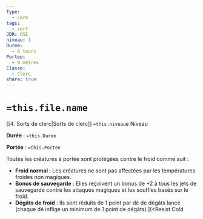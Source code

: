 ```yaml
---
Type:
  - core
tags:
  - sort
JDR: OSE
niveau: 1
Duree:
  - 6 tours
Portee:
  - 9 mètres
Classe:
  - Clerc
share: true
---
```

# `=this.file.name`  

[[4. Sorts de clerc|Sorts de clerc]] `=this.niveau`e Niveau

**Durée** : `=this.Duree` 

**Portée** : `=this.Portee`

Toutes les créatures à portée sont protégées contre le froid comme suit :

- **Froid normal** : Les créatures ne sont pas affectées par les températures froides non magiques.
- **Bonus de sauvegarde** : Elles reçoivent un bonus de +2 à tous les jets de sauvegarde contre les attaques magiques et les souffles basés sur le froid.
- **Dégâts de froid** : Ils sont réduits de 1 point par dé de dégâts lancé (chaque dé inflige un minimum de 1 point de dégâts).](<Resist Cold
